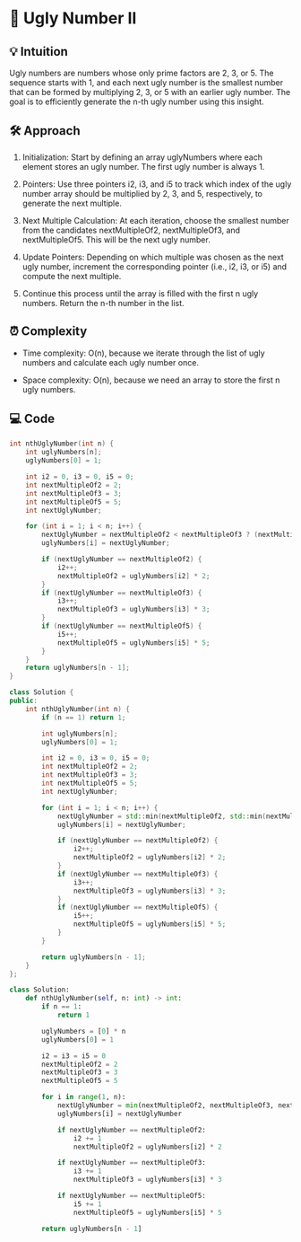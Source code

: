 # 📜 Ugly Number II


## 💡 Intuition
Ugly numbers are numbers whose only prime factors are 2, 3, or 5. The sequence starts with 1, and each next ugly number is the smallest number that can be formed by multiplying 2, 3, or 5 with an earlier ugly number. The goal is to efficiently generate the n-th ugly number using this insight.

## 🛠️ Approach
1.  Initialization: Start by defining an array uglyNumbers where each element stores an ugly number. The first ugly number is always 1.
 
2.  Pointers: Use three pointers i2, i3, and i5 to track which index of the ugly number array should be multiplied by 2, 3, and 5, respectively, to generate the next multiple.

3.  Next Multiple Calculation: At each iteration, choose the smallest number from the candidates nextMultipleOf2, nextMultipleOf3, and nextMultipleOf5. This will be the next ugly number.

4.  Update Pointers: Depending on which multiple was chosen as the next ugly number, increment the corresponding pointer (i.e., i2, i3, or i5) and compute the next multiple.
 
5.  Continue this process until the array is filled with the first n ugly numbers. Return the n-th number in the list.

## ⏰ Complexity
- Time complexity:
O(n), because we iterate through the list of ugly numbers and calculate each ugly number once.

- Space complexity:
O(n), because we need an array to store the first n ugly numbers.

## 💻 Code
```c []
int nthUglyNumber(int n) {
    int uglyNumbers[n];
    uglyNumbers[0] = 1;  

    int i2 = 0, i3 = 0, i5 = 0;  
    int nextMultipleOf2 = 2;
    int nextMultipleOf3 = 3;
    int nextMultipleOf5 = 5;
    int nextUglyNumber;

    for (int i = 1; i < n; i++) {
        nextUglyNumber = nextMultipleOf2 < nextMultipleOf3 ? (nextMultipleOf2 < nextMultipleOf5 ? nextMultipleOf2 : nextMultipleOf5) : (nextMultipleOf3 < nextMultipleOf5 ? nextMultipleOf3 : nextMultipleOf5);
        uglyNumbers[i] = nextUglyNumber;

        if (nextUglyNumber == nextMultipleOf2) {
            i2++;
            nextMultipleOf2 = uglyNumbers[i2] * 2;
        }
        if (nextUglyNumber == nextMultipleOf3) {
            i3++;
            nextMultipleOf3 = uglyNumbers[i3] * 3;
        }
        if (nextUglyNumber == nextMultipleOf5) {
            i5++;
            nextMultipleOf5 = uglyNumbers[i5] * 5;
        }
    }
    return uglyNumbers[n - 1];  
}
```
```c++ []
class Solution {
public:
    int nthUglyNumber(int n) {
        if (n == 1) return 1;

        int uglyNumbers[n];
        uglyNumbers[0] = 1;

        int i2 = 0, i3 = 0, i5 = 0;
        int nextMultipleOf2 = 2;
        int nextMultipleOf3 = 3;
        int nextMultipleOf5 = 5;
        int nextUglyNumber;

        for (int i = 1; i < n; i++) {
            nextUglyNumber = std::min(nextMultipleOf2, std::min(nextMultipleOf3, nextMultipleOf5));
            uglyNumbers[i] = nextUglyNumber;

            if (nextUglyNumber == nextMultipleOf2) {
                i2++;
                nextMultipleOf2 = uglyNumbers[i2] * 2;
            }
            if (nextUglyNumber == nextMultipleOf3) {
                i3++;
                nextMultipleOf3 = uglyNumbers[i3] * 3;
            }
            if (nextUglyNumber == nextMultipleOf5) {
                i5++;
                nextMultipleOf5 = uglyNumbers[i5] * 5;
            }
        }

        return uglyNumbers[n - 1];
    }
};

```
```python []
class Solution:
    def nthUglyNumber(self, n: int) -> int:
        if n == 1:
            return 1

        uglyNumbers = [0] * n
        uglyNumbers[0] = 1

        i2 = i3 = i5 = 0
        nextMultipleOf2 = 2
        nextMultipleOf3 = 3
        nextMultipleOf5 = 5

        for i in range(1, n):
            nextUglyNumber = min(nextMultipleOf2, nextMultipleOf3, nextMultipleOf5)
            uglyNumbers[i] = nextUglyNumber

            if nextUglyNumber == nextMultipleOf2:
                i2 += 1
                nextMultipleOf2 = uglyNumbers[i2] * 2

            if nextUglyNumber == nextMultipleOf3:
                i3 += 1
                nextMultipleOf3 = uglyNumbers[i3] * 3

            if nextUglyNumber == nextMultipleOf5:
                i5 += 1
                nextMultipleOf5 = uglyNumbers[i5] * 5

        return uglyNumbers[n - 1]
```